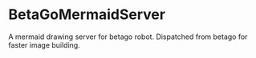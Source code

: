 # BetaGoMermaidServer

A mermaid drawing server for betago robot. 
Dispatched from betago for faster image building.